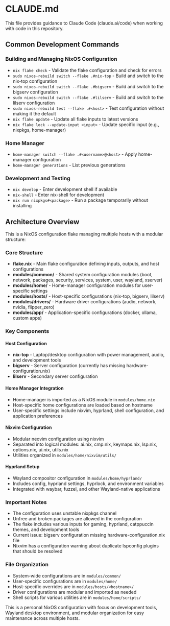 # CLAUDE.md

This file provides guidance to Claude Code (claude.ai/code) when working with code in this repository.

## Common Development Commands

### Building and Managing NixOS Configuration
- `nix flake check` - Validate the flake configuration and check for errors
- `sudo nixos-rebuild switch --flake .#nix-top` - Build and switch to the nix-top configuration
- `sudo nixos-rebuild switch --flake .#bigserv` - Build and switch to the bigserv configuration  
- `sudo nixos-rebuild switch --flake .#lilserv` - Build and switch to the lilserv configuration
- `sudo nixos-rebuild test --flake .#<host>` - Test configuration without making it the default
- `nix flake update` - Update all flake inputs to latest versions
- `nix flake lock --update-input <input>` - Update specific input (e.g., nixpkgs, home-manager)

### Home Manager
- `home-manager switch --flake .#<username>@<host>` - Apply home-manager configuration
- `home-manager generations` - List previous generations

### Development and Testing
- `nix develop` - Enter development shell if available
- `nix-shell` - Enter nix-shell for development
- `nix run nixpkgs#<package>` - Run a package temporarily without installing

## Architecture Overview

This is a NixOS configuration flake managing multiple hosts with a modular structure:

### Core Structure
- **flake.nix** - Main flake configuration defining inputs, outputs, and host configurations
- **modules/common/** - Shared system configuration modules (boot, network, packages, security, services, system, user, wayland, xserver)
- **modules/home/** - Home-manager configuration modules for user-specific settings
- **modules/hosts/** - Host-specific configurations (nix-top, bigserv, lilserv)
- **modules/drivers/** - Hardware driver configurations (audio, network, nvidia, flipper_zero)
- **modules/app/** - Application-specific configurations (docker, ollama, custom apps)

### Key Components

#### Host Configuration
- **nix-top** - Laptop/desktop configuration with power management, audio, and development tools
- **bigserv** - Server configuration (currently has missing hardware-configuration.nix)
- **lilserv** - Secondary server configuration

#### Home Manager Integration
- Home-manager is imported as a NixOS module in `modules/home.nix`
- Host-specific home configurations are loaded based on hostname
- User-specific settings include nixvim, hyprland, shell configuration, and application preferences

#### Nixvim Configuration
- Modular neovim configuration using nixvim
- Separated into logical modules: ai.nix, cmp.nix, keymaps.nix, lsp.nix, options.nix, ui.nix, utils.nix
- Utilities organized in `modules/home/nixvim/utils/`

#### Hyprland Setup
- Wayland compositor configuration in `modules/home/hyprland/`
- Includes config, hyprland settings, hyprlock, and environment variables
- Integrated with waybar, fuzzel, and other Wayland-native applications

### Important Notes
- The configuration uses unstable nixpkgs channel
- Unfree and broken packages are allowed in the configuration
- The flake includes various inputs for gaming, hyprland, catppuccin themes, and development tools
- Current issue: bigserv configuration missing hardware-configuration.nix file
- Nixvim has a configuration warning about duplicate lspconfig plugins that should be resolved

### File Organization
- System-wide configurations are in `modules/common/`
- User-specific configurations are in `modules/home/`
- Host-specific overrides are in `modules/hosts/<hostname>/`
- Driver configurations are modular and imported as needed
- Shell scripts for various utilities are in `modules/home/scripts/`

This is a personal NixOS configuration with focus on development tools, Wayland desktop environment, and modular organization for easy maintenance across multiple hosts.